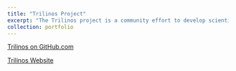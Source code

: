 ```yaml
---
title: "Trilinos Project"
excerpt: "The Trilinos project is a community effort to develop scientific and mathematical libraries that enable the soluction of large-scale multi-physics, multi-scale and related modeling and simulation problems on leadership computing platforms.<br/><img src='https://trilinos.github.com/Logos/Trilinos_logo.png'>"
collection: portfolio
---
```


[Trilinos on GitHub.com](https://github.com/trilinos/Trilinos)

[Trilinos Website](https://trilinos.github.com)
